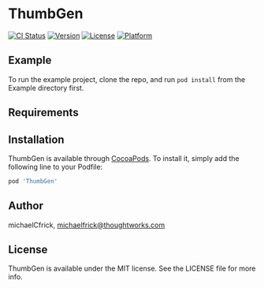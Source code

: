 # ThumbGen

[![CI Status](https://img.shields.io/travis/michaelCfrick/ThumbGen.svg?style=flat)](https://travis-ci.org/michaelCfrick/ThumbGen)
[![Version](https://img.shields.io/cocoapods/v/ThumbGen.svg?style=flat)](https://cocoapods.org/pods/ThumbGen)
[![License](https://img.shields.io/cocoapods/l/ThumbGen.svg?style=flat)](https://cocoapods.org/pods/ThumbGen)
[![Platform](https://img.shields.io/cocoapods/p/ThumbGen.svg?style=flat)](https://cocoapods.org/pods/ThumbGen)

## Example

To run the example project, clone the repo, and run `pod install` from the Example directory first.

## Requirements

## Installation

ThumbGen is available through [CocoaPods](https://cocoapods.org). To install
it, simply add the following line to your Podfile:

```ruby
pod 'ThumbGen'
```

## Author

michaelCfrick, michaelfrick@thoughtworks.com

## License

ThumbGen is available under the MIT license. See the LICENSE file for more info.
